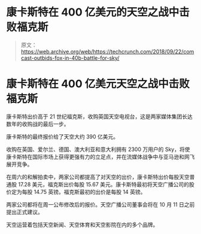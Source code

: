# 康卡斯特在 400 亿美元的天空之战中击败福克斯

> 原文：<https://web.archive.org/web/https://techcrunch.com/2018/09/22/comcast-outbids-fox-in-40b-battle-for-sky/>

# 康卡斯特在 400 亿美元天空之战中击败福克斯

康卡斯特出价高于 21 世纪福克斯，收购英国天空电视台，这是两家媒体集团长达数年的收购战的最后一步。

康卡斯特的最终报价给了天空大约 390 亿美元。

收购在英国、爱尔兰、德国、澳大利亚和意大利拥有 2300 万用户的 Sky，将使康卡斯特在国际市场上获得更强有力的立足点，并在流媒体战争中与亚马逊和网飞展开竞争。

在周六的和解拍卖中，两家公司都提高了对天空的出价，康卡斯特出价每股天空普通股 17.28 美元，福克斯出价每股 15.67 美元。康卡斯特最初将天空广播公司的股价定为每股 14.75 英镑。福克斯最初的出价是每股 14 英镑。  

两家公司都将在周一公布修改后的报价。天空广播公司董事会将在 10 月 11 日之前提出正式建议。

天空运营着包括天空新闻、天空体育和天空影院在内的多个品牌。